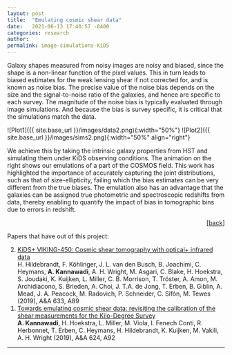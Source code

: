 ```yaml
---
layout: post
title:  "Emulating cosmic shear data"
date:   2021-06-13 17:40:57 -0400
categories: research
author:
permalink: image-simulations-KiDS
---
```


Galaxy shapes measured from noisy images are noisy and biased, since the shape is a non-linear function of the pixel values. This in turn leads to biased estimates for the weak lensing shear if not corrected for, and is known as noise bias. The precise value of the noise bias depends on the size and the signal-to-noise ratio of the galaxies, and hence are specific to each survey. The magnitude of the noise bias is typically evaluated through image simulations. And because the bias is survey specific, it is critical that the simulations match the data.

![Plot1]({{ site.base_url }}/images/data2.png){:width="50%"}
![Plot2]({{ site.base_url }}/images/sims2.png){:width="50%" align="right"}

We achieve this by taking the intrinsic galaxy properties from HST and simulating them under KiDS observing conditions. The animation on the right shows our emulations of a part of the COSMOS field. This work has highlighted the importance of accurately capturing the joint distributions, such as that of size-ellipticity, failing which the bias estimates can be very different from the true biases. The emulation also has an advantage that the galaxies can be assigned true photometric and spectroscopic redshifts from data, thereby enabling to quantify the impact of bias in tomographic bins due to errors in redshift.
<div align="right">[<a href="index.html#projectlist">back</a>]</div>

Papers that have out of this project:
<ol reversed>
<li> <a href="https://ui.adsabs.harvard.edu/abs/2020A%26A...633A..69H/abstract">KiDS+ VIKING-450: Cosmic shear tomography with optical+ infrared data</a><br>
H. Hildebrandt, F. Köhlinger, J. L. van den Busch, B. Joachimi, C. Heymans, <b>A. Kannawadi</b>, A. H. Wright, M. Asgari, C. Blake, H. Hoekstra, S. Joudaki, K. Kuijken, L. Miller, C. B. Morrison, T. Tröster, A. Amon, M. Archidiacono, S. Brieden, A. Choi, J. T.A.  de Jong, T. Erben, B. Giblin, A. Mead, J. A. Peacock, M. Radovich, P. Schneider, C. Sifón, M. Tewes (2019), A&A 633, A89</li>
<li> <a href="https://ui.adsabs.harvard.edu/abs/2019A%26A...624A..92K/abstract">Towards emulating cosmic shear data: revisiting the calibration of the shear measurements for the Kilo-Degree Survey</a><br>
<b>A. Kannawadi</b>, H. Hoekstra, L. Miller, M. Viola, I. Fenech Conti, R. Herbonnet, T. Erben, C. Heymans, H. Hildebrandt, K. Kuijken, M. Vakili, A. H. Wright (2019), A&A 624, A92 </li>
</ol>
<hr>